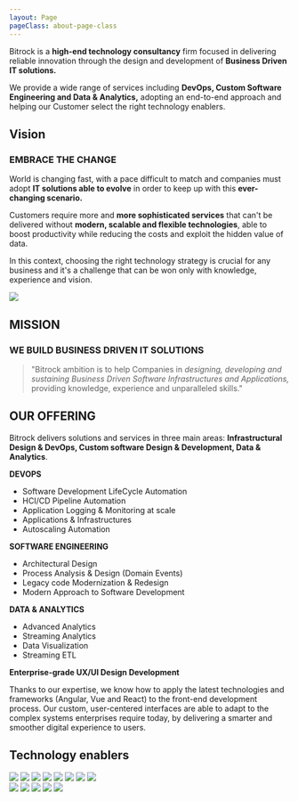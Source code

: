 ```yaml
---
layout: Page
pageClass: about-page-class
---
```


<div class="introduction">

<div class="introduction__text">

Bitrock is a **high-end technology consultancy** firm focused in delivering reliable innovation through the design and development of **Business Driven IT solutions.** 

We provide a wide range of services including **DevOps, Custom Software Engineering and Data & Analytics,** adopting an end-to-end approach and helping our Customer select the right technology enablers.

</div>

</div>

<div class="vision">

<div class="vision__text">

<h2>Vision</h2>
<h3>EMBRACE THE CHANGE</h3>

World is changing fast, with a pace difficult to match and companies must adopt **IT solutions able to evolve** in order to keep up with this **ever-changing scenario.**

Customers require more and **more sophisticated services** that can't be delivered without **modern, scalable and flexible technologies**, able to boost productivity while reducing the costs and exploit the hidden value of data.

In this context, choosing the right technology strategy is crucial for any business and it's a challenge that can be won only with knowledge, experience and vision.

</div>

<img src="/img/binoculars.png">

</div>

<section class="mission">

<h2>MISSION</h2>
<h3>WE BUILD BUSINESS DRIVEN IT SOLUTIONS</h3>

<blockquote>

"Bitrock ambition is to help Companies in <em>designing, developing and sustaining Business Driven Software Infrastructures and Applications,</em> providing knowledge, experience and unparalleled skills."

</blockquote>

</section>

<section class="offering">

<div class="offering__text">

<h2>OUR OFFERING</h2>

Bitrock delivers solutions and services in three main areas: **Infrastructural Design & DevOps, Custom software Design & Development, Data & Analytics**.

</div>

<div class="offering__list">

<div class="offering__item">

**DEVOPS**
<ul>
    <li>Software Development LifeCycle Automation</li>
    <li>HCI/CD Pipeline Automation</li>
    <li>Application Logging & Monitoring at scale</li>
    <li>Applications & Infrastructures</li>
    <li>Autoscaling Automation</li>
</ul>

</div>

<div class="offering__item">

**SOFTWARE ENGINEERING**
<ul>
    <li>Architectural Design</li>
    <li>Process Analysis & Design (Domain Events)</li>
    <li>Legacy code Modernization & Redesign</li>
    <li>Modern Approach to Software Development</li>
</ul>

</div>

<div class="offering__item">

**DATA & ANALYTICS**
<ul>
    <li>Advanced Analytics</li>
    <li>Streaming Analytics</li>
    <li>Data Visualization</li>
    <li>Streaming ETL</li>
</ul>

</div>

</div>

<div class="offering__list">

<div class="offering__item">

**Enterprise-grade UX/UI Design Development**

Thanks to our expertise, we know how to apply the latest technologies and frameworks (Angular, Vue and React) to the front-end development process. Our custom, user-centered interfaces are able to adapt to the complex systems enterprises require today, by delivering a smarter and smoother digital experience to users.

</div>

</div>

</section>

<div class="technology-drivers">

<h2>Technology enablers</h2>

<div class="technology-drivers__images">

<img src="/img/cloud.png">
<img src="/img/lightbend.png">
<img src="/img/confluent.png">
<img src="/img/radicalbit.png">
<img src="/img/kafka.png">
<img src="/img/java.png">
<img src="/img/scala.png">
<img src="/img/flink.png">

</div>

<div class="technology-drivers__images">

<img src="/img/HashiCorp.png">
<img src="/img/HashiCorp__Consul.png">
<img src="/img/HashiCorp__Nomad.png">
<img src="/img/HashiCorp__Terraform.png">
<img src="/img/HashiCorp__Vault.png">

</div>

</div>


